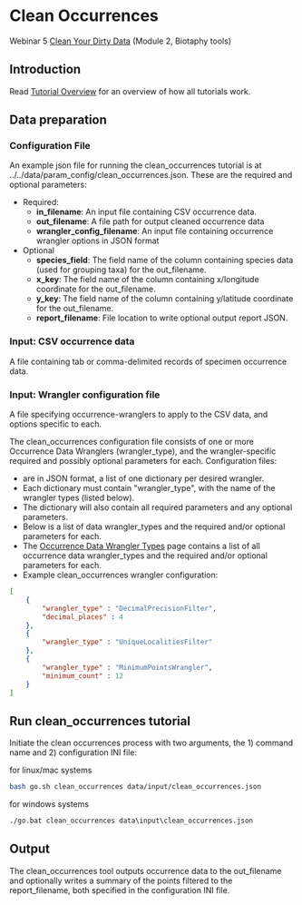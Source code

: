 # Clean Occurrences

Webinar 5 [Clean Your Dirty Data](https://docs.google.com/document/d/1CqYkCUlY40p8NnqM-GtcLju70jrAG45FGejJ26sS3_U/edit#)
(Module 2, Biotaphy tools)

## Introduction

Read [Tutorial Overview](../tutorial/overview.md) for an overview of how all tutorials work. 

## Data preparation

### Configuration File
An example json file for running the clean_occurrences tutorial is at ../../data/param_config/clean_occurrences.json. 
These are the required and optional parameters: 

* Required: 
  * **in_filename**: An input file containing CSV occurrence data.
  * **out_filename**: A file path for output cleaned occurrence data
  * **wrangler_config_filename**: An input file containing occurrence wrangler options in JSON format 
* Optional 
  * **species_field**: The field name of the column containing species data (used for grouping taxa) for the 
                         out_filename. 
  * **x_key**: The field name of the column containing x/longitude coordinate for the out_filename.
  * **y_key**: The field name of the column containing y/latitude coordinate for the out_filename.
  * **report_filename**: File location to write optional output report JSON.

### Input: CSV occurrence data
A file containing tab or comma-delimited records of specimen occurrence data.

### Input: Wrangler configuration file
A file specifying occurrence-wranglers to apply to the CSV data, and options specific to each.    

The clean_occurrences configuration file consists of one or more Occurrence Data Wranglers (wrangler_type), and the 
wrangler-specific required and possibly optional parameters for each.  Configuration files:
  * are in JSON format, a list of one dictionary per desired wrangler.
  * Each dictionary must contain "wrangler_type", with the name of the wrangler types (listed below).
  * The dictionary will also contain all required parameters and any optional parameters.
  * Below is a list of data wrangler_types and the required and/or optional parameters for each.
  * The [Occurrence Data Wrangler Types](occurrence_wrangler_config.md) page contains a list of all occurrence data 
    wrangler_types and the required and/or optional parameters for each.
  * Example clean_occurrences wrangler configuration:

```json
[
    {
        "wrangler_type" : "DecimalPrecisionFilter",
        "decimal_places" : 4
    },
    {
        "wrangler_type" : "UniqueLocalitiesFilter"
    },
    {
        "wrangler_type" : "MinimumPointsWrangler",
        "minimum_count" : 12
    }
]
```

## Run clean_occurrences tutorial
Initiate the clean occurrences process with two arguments, the 1) command name and 2) configuration INI file:

for linux/mac systems
```zsh
bash go.sh clean_occurrences data/input/clean_occurrences.json
```

for windows systems
```cmd
./go.bat clean_occurrences data\input\clean_occurrences.json
```

## Output
The clean_occurrences tool outputs occurrence data to the out_filename and optionally writes a summary of 
the points filtered to the report_filename, both specified in the configuration INI file.


